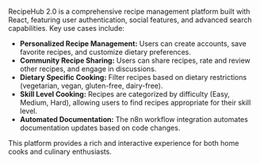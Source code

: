 RecipeHub 2.0 is a comprehensive recipe management platform built with React, featuring user authentication, social features, and advanced search capabilities. Key use cases include:

- **Personalized Recipe Management:** Users can create accounts, save favorite recipes, and customize dietary preferences.
- **Community Recipe Sharing:** Users can share recipes, rate and review other recipes, and engage in discussions.
- **Dietary Specific Cooking:** Filter recipes based on dietary restrictions (vegetarian, vegan, gluten-free, dairy-free).
- **Skill Level Cooking:** Recipes are categorized by difficulty (Easy, Medium, Hard), allowing users to find recipes appropriate for their skill level.
- **Automated Documentation:** The n8n workflow integration automates documentation updates based on code changes.

This platform provides a rich and interactive experience for both home cooks and culinary enthusiasts.